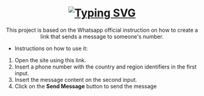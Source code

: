 <h1 align="center"><a href="https://git.io/typing-svg"><img src="https://readme-typing-svg.demolab.com?font=Fira+Code&size=30&pause=1000&color=38980B&center=true&vCenter=true&width=435&lines=Whatsapp+link+generator" alt="Typing SVG" /></a></h1>

<p align="center">This project is based on the Whatsapp official instruction on how to create a link that sends a message to someone's number.</p>

<ul>
  <li>Instructions on how to use it:</li>
</ul>

<ol>
  <li>Open the site using this link.</li>
  <li>Insert a phone number with the country and region identifiers in the first input.</li>
  <li>Insert the message content on the second input.</li>
  <li>Click on the <b>Send Message</b> button to send the message</li>
</ol>
